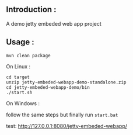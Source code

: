 ## Introduction :

A demo jetty embeded web app project

## Usage :

```
mvn clean package
```

On Linux :

```
cd target
unzip jetty-embeded-webapp-demo-standalone.zip
cd jetty-embeded-webapp-demo/bin
./start.sh
```

On Windows :

follow the same steps but finally run `start.bat`

test:
http://127.0.0.1:8080/jetty-embeded-webapp/


